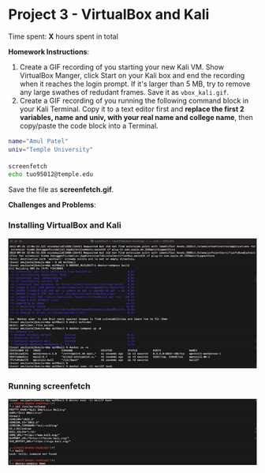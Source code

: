 # Project 3 - VirtualBox and Kali

Time spent: **X** hours spent in total

**Homework Instructions**: 

1. Create a GIF recording of you starting your new Kali VM. Show VirtualBox Manger, click Start on your Kali box and end the recording when it reaches the login prompt. If it's larger than 5 MB, try to remove any large swathes of redudant frames. Save it as `vbox_kali.gif`.
2. Create a GIF recording of you running the following command block in your Kali Terminal. Copy it to a text editor first and **replace the first 2 variables, name and univ, with your real name and college name**, then copy/paste the code block into a Terminal. 

```bash
name="Amul Patel"
univ="Temple University"

screenfetch
echo tuo95012@temple.edu
```

Save the file as **screenfetch.gif**.

**Challenges and Problems**: 

### Installing VirtualBox and Kali

<img src="vbox_kali.gif" alt="Virtualbox Installation">
 
### Running screenfetch

<img src="screenfetch.gif" alt="Running screenfetch">
